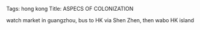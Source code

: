 Tags: hong kong
Title: ASPECS OF COLONIZATION
  
watch market in guangzhou, bus to HK via Shen Zhen, then wabo HK island  
